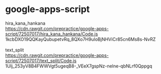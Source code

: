 # google-apps-script

hira_kana_hankana<br>
https://cdn.rawgit.com/prepractice/google-apps-script/72507017/hira_kana_hankana/Code.js<br>
1kcbDXO19QQKayQubupetvRq_8QXo7H9uIoBjNHViCr85cn6Ms8s-NvRZ
<br>
<br>
text_split<br>
https://cdn.rawgit.com/prepractice/google-apps-script/72507017/text_split/Code.js<br>
1UIj_253yV8B4FWWVgt5ugeqB8-_VEeX7gspNz-nelne-qbNLrf0Qppgq
